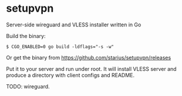 # setupvpn
Server-side wireguard and VLESS installer written in Go

Build the binary:
```
$ CGO_ENABLED=0 go build -ldflags="-s -w"
```

Or get the binary from https://github.com/starius/setupvpn/releases

Put it to your server and run under root.
It will install VLESS server and produce a directory with
client configs and README.

TODO: wireguard.
